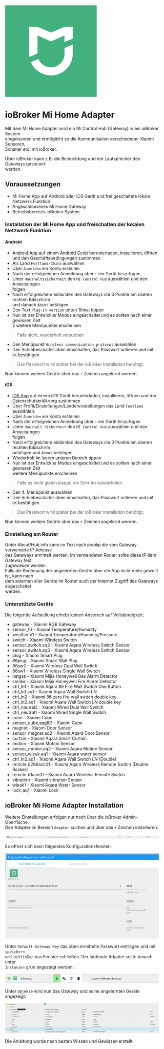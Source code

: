 ![Logo](media/mihome.png)
# ioBroker Mi Home Adapter
Mit dem Mi Home Adapter wird ein Mi Control Hub (Gateway) in ein ioBroker System  
eingebunden und ermöglicht so die Kommunikation verschiedener Xiaomi Sensoren,  
Schalter etc. mit ioBroker.

Über ioBroker kann z.B. die Beleuchtung und der Lautsprecher des Gateways gesteuert  
werden.

## Voraussetzungen
* Mi Home App auf Android oder iOS Gerät und frei geschaltete lokale Netzwerk Funktion
* Angeschlossenes Mi Home Gateway
* Betriebsbereites ioBroker System

### Installation der Mi Home App und freischalten der lokalen Netzwerk Funktion

#### Android
* [Android App](https://play.google.com/store/apps/details?id=com.xiaomi.smarthome) auf einem Android Gerät herunterladen, installieren, öffnen und
den Geschäftsbedingungen zustimmen.
* Als Land `Festland-China` auswählen 
* Über `Anmelden` ein Konto erstellen
* Nach der erfolgreichen Anmeldung über `+` ein Gerät hinzufügen
* Unter `Haushaltssicherheit` den `MI Control Hub` auswählen und den Anweisungen   
folgen
* Nach erfolgreichem einbinden des Gateways die 3 Punkte am oberen rechten Bildschirm   
und danach `About` betätigen
* Den Text `Plug-in version` unten 10mal tippen
* Nun ist der Entwickler Modus eingeschaltet und es sollten nach einer gewissen Zeit   
2 weitere Menüpunkte erscheinen   
>Falls nicht, wiederholt versuchen
* Den Menüpunkt `Wireless communication protocol` auswählen
* Den Schiebeschalter oben einschalten, das Passwort notieren und mit `OK` bestätigen.  
>Das Passwort wird später bei der ioBroker Installation benötigt.

Nun können weitere Geräte über das `+` Zeichen angelernt werden.

#### iOS
* [iOS App](https://itunes.apple.com/de/app/mi-home-xiaomi-smarthome/id957323480?mt=8) auf einem iOS Gerät herunterladen, installieren, öffnen und der
Datenschutzerklärung zustimmen
* Über Profil/Einstellungen/Ländereinstellungen das Land `Festland` auswählen. 
* Über `Anmelden` ein Konto erstellen
* Nach der erfolgreichen Anmeldung über `+` ein Gerät hinzufügen
* Unter `Haushalt Sicherheit` den `MI Control Hub` auswählen und den Anweisungen   
folgen
* Nach erfolgreichem einbinden des Gateways die 3 Punkte am oberen rechten Bildschirm   
betätigen und `About` betätigen
* Wiederholt im leeren unteren Bereich tippen 
* Nun ist der Entwickler Modus eingeschaltet und es sollten nach einer gewissen Zeit   
weitere Menüpunkte erscheinen   
> Falls es nicht gleich klappt, die Schritte wiederholen
* Den 4. Menüpunkt auswählen
* Den Schiebeschalter oben einschalten, das Passwort notieren und mit `OK` bestätigen.  
>Das Passwort wird später bei der ioBroker Installation benötigt.

Nun können weitere Geräte über das `+` Zeichen angelernt werden.

### Einstellung am Router
Unter About/Hub info kann im Text nach _localip_ die vom Gateway verwendete IP Adresse   
des Gateways ermittelt werden. Im verwendeten Router sollte diese IP dem Gateway fest   
zugewiesen werden.  
Falls die Bedienung der angelernten Geräte über die App nicht mehr gewollt ist, kann nach   
dem anlernen aller Geräte im Router auch der Internet Zugriff des Gateways abgeschaltet   
werden.


### Unterstützte Geräte
Die folgende Aufstellung erhebt keinen Anspruch auf Vollständigkeit:
- gateway -           Xiaomi RGB Gateway
- sensor_ht -         Xiaomi Temperature/Humidity
- weather.v1 -        Xiaomi Temperature/Humidity/Pressure
- switch -            Xiaomi Wireless Switch
- sensor_switch.aq2 - Xiaomi Aqara Wireless Switch Sensor
- sensor_switch.aq3 - Xiaomi Aqara Wireless Switch Sensor
- plug -              Xiaomi Smart Plug
- 86plug -            Xiaomi Smart Wall Plug
- 86sw2 -             Xiaomi Wireless Dual Wall Switch
- 86sw1 -             Xiaomi Wireless Single Wall Switch
- natgas -            Xiaomi Mijia Honeywell Gas Alarm Detector
- smoke -             Xiaomi Mijia Honeywell Fire Alarm Detector
- ctrl_ln1 -          Xiaomi Aqara 86 Fire Wall Switch One Button
- ctrl_ln1.aq1 -      Xiaomi Aqara Wall Switch LN
- ctrl_ln2 -          Xiaomi 86 zero fire wall switch double key
- ctrl_ln2.aq1 -      Xiaomi Aqara Wall Switch LN double key
- ctrl_neutral2 -     Xiaomi Wired Dual Wall Switch
- ctrl_neutral1 -     Xiaomi Wired Single Wall Switch
- cube -              Xiaomi Cube
- sensor_cube.aqgl01 - Xiaomi Cube
- magnet -            Xiaomi Door Sensor
- sensor_magnet.aq2 - Xiaomi Aqara Door Sensor
- curtain -           Xiaomi Aqara Smart Curtain
- motion -            Xiaomi Motion Sensor
- sensor_motion.aq2 - Xiaomi Aqara Motion Sensor
- sensor_wleak.aq1 -  Xiaomi Aqara water sensor
- ctrl_ln2.aq1 -      Xiaomi Aqara Wall Switch LN (Double)
- remote.b286acn01 -  Xiaomi Aqara Wireless Remote Switch (Double Rocker)
- remote.b1acn01 -    Xiaomi Aqara Wireless Remote Switch
- vibration -         Xiaomi vibration Sensor
- wleak1 -            Xiaomi Aqara Water Sensor
- lock_aq1 -          Xiaomi Lock

## ioBroker Mi Home Adapter Installation
Weitere Einstellungen erfolgen nur noch über die ioBroker Admin-Oberfläche.  
Den Adapter im Bereich `Adapter` suchen und über das `+` Zeichen installieren.

![Logo](media/Adapter.png)

Es öffnet sich dann folgendes Konfigurationsfenster:

![Logo](media/Adapterconfig1.PNG)

Unter `Default Gateway Key` das oben ermittelte Passwort eintragen und mit `speichern`  
`und schließen` das Fenster schließen. Der laufende Adapter sollte danach unter   
`Instanzen` grün angezeigt werden:

![Logo](media/Instanz.PNG)

Unter `Objekte` wird nun das Gateway und seine angelernten Geräte angezeigt:

![Logo](media/Objekte.PNG)

Die Anleitung wurde nach besten Wissen und Gewissen erstellt.
